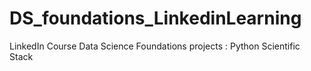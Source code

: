 # DS_foundations_LinkedinLearning
LinkedIn Course Data Science Foundations projects : Python Scientific Stack
